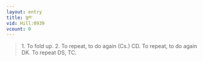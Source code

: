 ```yaml
---
layout: entry
title: ལྡབ་
vid: Hill:0939
vcount: 0
---
```

> 1\. To fold up\. 2\. To repeat, to do again (Cs\.) CD\. To repeat, to do again DK\. To repeat DS, TC\.


